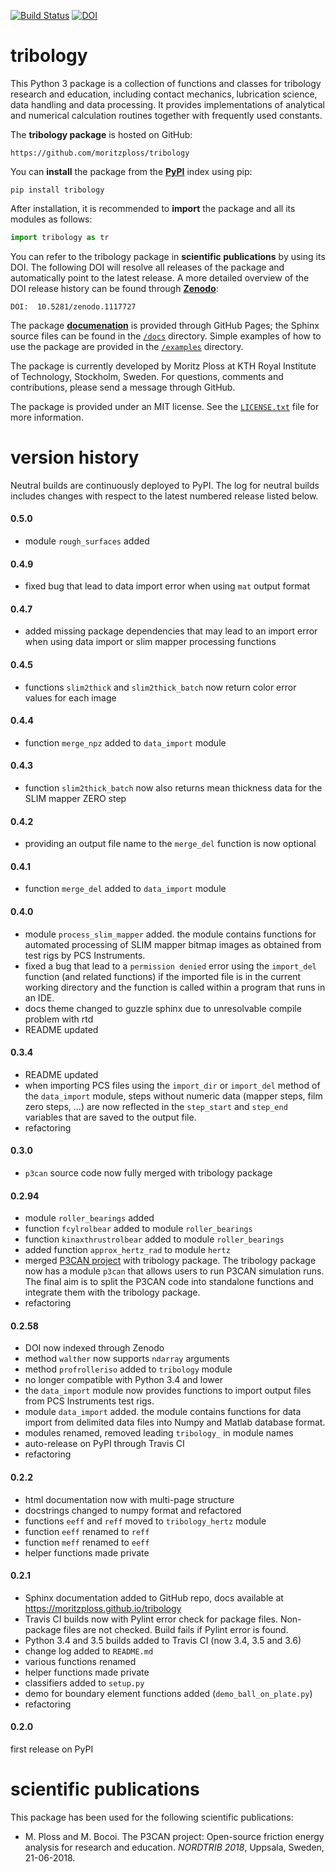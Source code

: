 [![Build Status](https://travis-ci.org/moritzploss/tribology.png)](https://travis-ci.org/moritzploss/tribology)
[![DOI](https://zenodo.org/badge/110825481.svg)](https://zenodo.org/badge/latestdoi/110825481)


# tribology
This Python 3 package is a collection of functions and classes for
tribology research and education, including contact mechanics,
lubrication science, data handling and data processing. It provides 
implementations of analytical and numerical calculation routines together with 
frequently used constants.

The **tribology package** is hosted on GitHub:

    https://github.com/moritzploss/tribology

You can **install** the package from the
**<a href="https://pypi.python.org/pypi/tribology" target="_blank">PyPI</a>**
index using pip:

    pip install tribology

After installation, it is recommended to **import** the package and all
its modules as follows:

```python
import tribology as tr
```

You can refer to the tribology package in **scientific publications** by
using its DOI. The following DOI will resolve all releases of the
package and automatically point to the latest release. A more detailed
overview of the DOI release history can be found through
**<a href="https://doi.org/10.5281/zenodo.1117727" target="_blank">Zenodo</a>**:

    DOI:  10.5281/zenodo.1117727

The package
**<a href="https://moritzploss.github.io/tribology" target="_blank">
documenation</a>** is provided through GitHub Pages; the Sphinx source files
can be found in the [`/docs`](./docs) directory. Simple examples of how to use 
the package are provided in the [`/examples`](./examples) directory.

The package is currently developed by Moritz Ploss at KTH Royal Institute of 
Technology, Stockholm, Sweden. For questions, comments and contributions, please 
send a message through GitHub.

The package is provided under an MIT license. See the 
[`LICENSE.txt`](LICENSE.txt) file for more information.


# version history

Neutral builds are continuously deployed to PyPI. The log for
neutral builds includes changes with respect to the latest numbered
release listed below.

#### 0.5.0
- module `rough_surfaces` added


#### 0.4.9
- fixed bug that lead to data import error when using `mat` output format


#### 0.4.7
- added missing package dependencies that may lead to an import error when using
  data import or slim mapper processing functions


#### 0.4.5
- functions `slim2thick` and `slim2thick_batch` now return color error values
  for each image 

#### 0.4.4
- function `merge_npz` added to `data_import` module

#### 0.4.3
- function `slim2thick_batch` now also returns mean thickness data for the SLIM
  mapper ZERO step

#### 0.4.2
- providing an output file name to the `merge_del` function is now optional 

#### 0.4.1
- function `merge_del` added to `data_import` module

#### 0.4.0
- module `process_slim_mapper` added. the module contains functions for 
  automated processing of SLIM mapper bitmap images as obtained from test rigs 
  by PCS Instruments.
- fixed a bug that lead to a `permission denied` error using the `import_del`
  function (and related functions) if the imported file is in the current working
  directory and the function is called within a program that runs in an IDE.
- docs theme changed to guzzle sphinx due to unresolvable compile problem with 
  rtd
- README updated


#### 0.3.4
- README updated
- when importing PCS files using the `import_dir` or `import_del` method of the
  `data_import` module, steps without numeric data (mapper steps, film zero 
  steps, ...) are now reflected in the `step_start` and `step_end` variables
  that are saved to the output file. 
- refactoring


#### 0.3.0
- `p3can` source code now fully merged with tribology package


#### 0.2.94

- module `roller_bearings` added
- function `fcylrolbear` added to module `roller_bearings`
- function `kinaxthrustrolbear` added to module `roller_bearings`
- added function `approx_hertz_rad` to module `hertz`
- merged <a href="https://github.com/moritzploss/p3can" target="_blank">
P3CAN project</a> with tribology package. The tribology package now has
a module `p3can` that allows users to run P3CAN simulation runs. The
final aim is to split the P3CAN code into standalone functions and
integrate them with the tribology package.
- refactoring


#### 0.2.58

- DOI now indexed through Zenodo
- method `walther` now supports `ndarray` arguments
- method `profrolleriso` added to `tribology` module
- no longer compatible with Python 3.4 and lower
- the `data_import` module now provides functions to import output files
from PCS Instruments test rigs.
- module `data_import` added. the module contains functions for data
import from delimited data files into Numpy and Matlab database format.
- modules renamed, removed leading `tribology_` in module names
- auto-release on PyPI through Travis CI
- refactoring


#### 0.2.2

- html documentation now with multi-page structure
- docstrings changed to numpy format and refactored
- functions `eeff` and `reff` moved to `tribology_hertz` module
- function `eeff` renamed to `reff`
- function `meff` renamed to `eeff`
- helper functions made private


#### 0.2.1
- Sphinx documentation added to GitHub repo, docs available at
https://moritzploss.github.io/tribology
-  Travis CI builds now with Pylint error check for package files.
Non-package files are not checked. Build fails if Pylint error is found.
- Python 3.4 and 3.5 builds added to Travis CI (now 3.4, 3.5 and 3.6)
- change log added to `README.md`
- various functions renamed
- helper functions made private
- classifiers added to `setup.py`
- demo for boundary element functions added (`demo_ball_on_plate.py`)
- refactoring

#### 0.2.0
first release on PyPI


# scientific publications
This package has been used for the following scientific publications:

- M. Ploss and M. Bocoi. The P3CAN project: Open-source friction energy analysis 
  for research and education. *NORDTRIB 2018*, Uppsala, Sweden, 21-06-2018.

